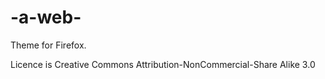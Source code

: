 # -a-web-

Theme for Firefox.

Licence is Creative Commons Attribution-NonCommercial-Share Alike 3.0
